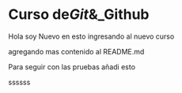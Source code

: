 # Curso de*Git*&\_Github

Hola soy Nuevo en esto ingresando al nuevo curso

agregando mas contenido al README.md

Para seguir con las pruebas añadi esto

ssssss
